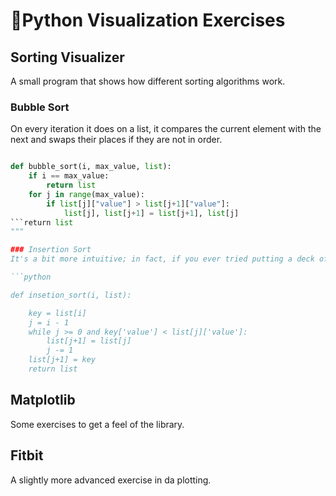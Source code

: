 # 🐍Python Visualization Exercises

## Sorting Visualizer

A small program that shows how different sorting algorithms work.

### Bubble Sort
On every iteration it does on a list, it compares the current element with the next and swaps their places if they are not in order.

```python

def bubble_sort(i, max_value, list):
    if i == max_value:
        return list
    for j in range(max_value):
        if list[j]["value"] > list[j+1]["value"]:
            list[j], list[j+1] = list[j+1], list[j]
```return list
"""

### Insertion Sort
It's a bit more intuitive; in fact, if you ever tried putting a deck of cards in order, this is probably the method you used. On every iteration it does on a list, it compares the current item with the next, if they are not in order, it swaps them, and then it does the same thing fot the next item; it ends one iteration when it reaches two items that shouldn't be swaped.

```python

def insetion_sort(i, list):

    key = list[i]
    j = i - 1
    while j >= 0 and key['value'] < list[j]['value']:
        list[j+1] = list[j]
        j -= 1
    list[j+1] = key
    return list
```

## Matplotlib

Some exercises to get a feel of the library.

## Fitbit

A slightly more advanced exercise in da plotting.
